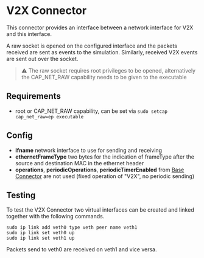 # V2X Connector

This connector provides an interface between a network interface for V2X and this interface.

A raw socket is opened on the configured interface and the packets received are sent as events to the simulation.
Similarly, received V2X events are sent out over the socket.

> ⚠ The raw socket requires root privileges to be opened, alternatively the CAP_NET_RAW capability needs to be given to the executable

## Requirements
- root or CAP_NET_RAW capability, can be set via `sudo setcap cap_net_raw=ep executable`

## Config
- **ifname** network interface to use for sending and receiving 
- **ethernetFrameType** two bytes for the indication of frameType after the source and destination MAC in the ethernet header
- **operations**, **periodicOperations**, **periodicTimerEnabled** from [Base Connector](../ReadMe.md) are not used (fixed operation of "V2X", no periodic sending)

## Testing
To test the V2X Connector two virtual interfaces can be created and linked together with the following commands.
```shell
sudo ip link add veth0 type veth peer name veth1
sudo ip link set veth0 up
sudo ip link set veth1 up
```

Packets send to veth0 are received on veth1 and vice versa.